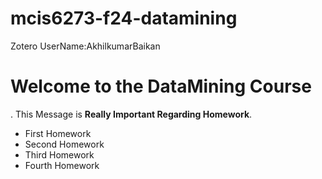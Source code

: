 # mcis6273-f24-datamining
Zotero UserName:AkhilkumarBaikan 
<h1>Welcome to the DataMining Course </h1>.
This Message is  <strong>Really Important Regarding Homework</strong>.
<ul>
  <li>First Homework</li>
  <li>Second Homework</li>
  <li>Third Homework</li>
  <li>Fourth Homework</li>
</ul>
